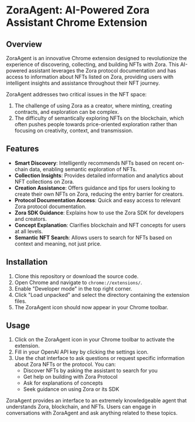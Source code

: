 # ZoraAgent: AI-Powered Zora Assistant Chrome Extension

## Overview

ZoraAgent is an innovative Chrome extension designed to revolutionize the experience of discovering, collecting, and building NFTs with Zora. This AI-powered assistant leverages the Zora protocol documentation and has access to information about NFTs listed on Zora, providing users with intelligent insights and assistance throughout their NFT journey.

ZoraAgent addresses two critical issues in the NFT space:
1. The challenge of using Zora as a creator, where minting, creating contracts, and exploration can be complex.
2. The difficulty of semantically exploring NFTs on the blockchain, which often pushes people towards price-oriented exploration rather than focusing on creativity, context, and transmission.

## Features

- **Smart Discovery**: Intelligently recommends NFTs based on recent on-chain data, enabling semantic exploration of NFTs.
- **Collection Insights**: Provides detailed information and analytics about NFT collections on Zora.
- **Creation Assistance**: Offers guidance and tips for users looking to create their own NFTs on Zora, reducing the entry barrier for creators.
- **Protocol Documentation Access**: Quick and easy access to relevant Zora protocol documentation.
- **Zora SDK Guidance**: Explains how to use the Zora SDK for developers and creators.
- **Concept Explanation**: Clarifies blockchain and NFT concepts for users at all levels.
- **Semantic NFT Search**: Allows users to search for NFTs based on context and meaning, not just price.

## Installation

1. Clone this repository or download the source code.
2. Open Chrome and navigate to `chrome://extensions/`.
3. Enable "Developer mode" in the top right corner.
4. Click "Load unpacked" and select the directory containing the extension files.
5. The ZoraAgent icon should now appear in your Chrome toolbar.

## Usage

1. Click on the ZoraAgent icon in your Chrome toolbar to activate the extension.
2. Fill in your OpenAI API key by clicking the settings icon.
3. Use the chat interface to ask questions or request specific information about Zora NFTs or the protocol. You can:
   - Discover NFTs by asking the assistant to search for you
   - Get help on building with Zora Protocol
   - Ask for explanations of concepts
   - Seek guidance on using Zora or its SDK

ZoraAgent provides an interface to an extremely knowledgeable agent that understands Zora, blockchain, and NFTs. Users can engage in conversations with ZoraAgent and ask anything related to these topics.

